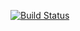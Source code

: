 
[![Build Status](https://travis-ci.com/shreya-90/EssentialDeveloper.svg?branch=master)](https://travis-ci.com/shreya-90/EssentialDeveloper)
